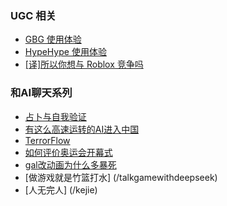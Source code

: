 ### UGC 相关

  * [GBG 使用体验](/GBG)  
  * [HypeHype 使用体验](/hypehype)  
  * [[译]所以你想与 Roblox 竞争吗](/roblox)  

### 和AI聊天系列

  * [占卜与自我验证](/8g)  
  * [有这么高速运转的AI进入中国](/highspeed)  
  * [TerrorFlow](/terrorflow)
  * [如何评价奥运会开幕式](/olympics)
  * [gal改动画为什么多暴死](/galani)
  * [做游戏就是竹篮打水] (/talkgamewithdeepseek)
  * [人无完人] (/kejie)